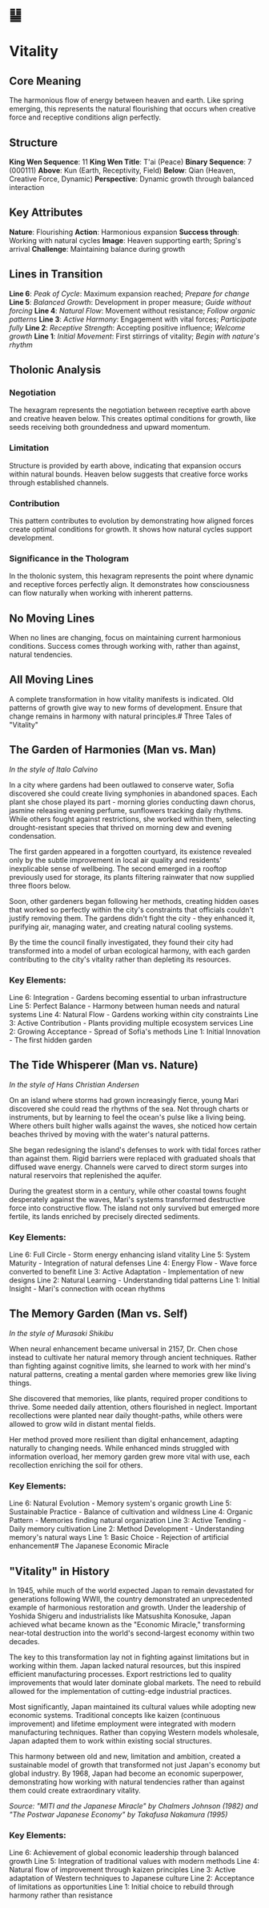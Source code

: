 # ䷊ 
# Vitality

## Core Meaning
The harmonious flow of energy between heaven and earth. Like spring emerging, this represents the natural flourishing that occurs when creative force and receptive conditions align perfectly.

## Structure
**King Wen Sequence**: 11
**King Wen Title**: T'ai (Peace)
**Binary Sequence**: 7 (000111)
**Above**: Kun (Earth, Receptivity, Field)
**Below**: Qian (Heaven, Creative Force, Dynamic)
**Perspective**: Dynamic growth through balanced interaction

## Key Attributes
**Nature**: Flourishing
**Action**: Harmonious expansion
**Success through**: Working with natural cycles
**Image**: Heaven supporting earth; Spring's arrival
**Challenge**: Maintaining balance during growth

## Lines in Transition
**Line 6**: *Peak of Cycle*: Maximum expansion reached; *Prepare for change*
**Line 5**: *Balanced Growth*: Development in proper measure; *Guide without forcing*
**Line 4**: *Natural Flow*: Movement without resistance; *Follow organic patterns*
**Line 3**: *Active Harmony*: Engagement with vital forces; *Participate fully*
**Line 2**: *Receptive Strength*: Accepting positive influence; *Welcome growth*
**Line 1**: *Initial Movement*: First stirrings of vitality; *Begin with nature's rhythm*

## Tholonic Analysis
### Negotiation
The hexagram represents the negotiation between receptive earth above and creative heaven below. This creates optimal conditions for growth, like seeds receiving both groundedness and upward momentum.

### Limitation
Structure is provided by earth above, indicating that expansion occurs within natural bounds. Heaven below suggests that creative force works through established channels.

### Contribution
This pattern contributes to evolution by demonstrating how aligned forces create optimal conditions for growth. It shows how natural cycles support development.

### Significance in the Thologram
In the tholonic system, this hexagram represents the point where dynamic and receptive forces perfectly align. It demonstrates how consciousness can flow naturally when working with inherent patterns.

## No Moving Lines
When no lines are changing, focus on maintaining current harmonious conditions. Success comes through working with, rather than against, natural tendencies.

## All Moving Lines
A complete transformation in how vitality manifests is indicated. Old patterns of growth give way to new forms of development. Ensure that change remains in harmony with natural principles.# Three Tales of "Vitality"

## The Garden of Harmonies (Man vs. Man)
*In the style of Italo Calvino*

In a city where gardens had been outlawed to conserve water, Sofia discovered she could create living symphonies in abandoned spaces. Each plant she chose played its part - morning glories conducting dawn chorus, jasmine releasing evening perfume, sunflowers tracking daily rhythms. While others fought against restrictions, she worked within them, selecting drought-resistant species that thrived on morning dew and evening condensation.

The first garden appeared in a forgotten courtyard, its existence revealed only by the subtle improvement in local air quality and residents' inexplicable sense of wellbeing. The second emerged in a rooftop previously used for storage, its plants filtering rainwater that now supplied three floors below.

Soon, other gardeners began following her methods, creating hidden oases that worked so perfectly within the city's constraints that officials couldn't justify removing them. The gardens didn't fight the city - they enhanced it, purifying air, managing water, and creating natural cooling systems.

By the time the council finally investigated, they found their city had transformed into a model of urban ecological harmony, with each garden contributing to the city's vitality rather than depleting its resources.

### Key Elements:
Line 6: Integration - Gardens becoming essential to urban infrastructure
Line 5: Perfect Balance - Harmony between human needs and natural systems
Line 4: Natural Flow - Gardens working within city constraints
Line 3: Active Contribution - Plants providing multiple ecosystem services
Line 2: Growing Acceptance - Spread of Sofia's methods
Line 1: Initial Innovation - The first hidden garden

## The Tide Whisperer (Man vs. Nature)
*In the style of Hans Christian Andersen*

On an island where storms had grown increasingly fierce, young Mari discovered she could read the rhythms of the sea. Not through charts or instruments, but by learning to feel the ocean's pulse like a living being. Where others built higher walls against the waves, she noticed how certain beaches thrived by moving with the water's natural patterns.

She began redesigning the island's defenses to work with tidal forces rather than against them. Rigid barriers were replaced with graduated shoals that diffused wave energy. Channels were carved to direct storm surges into natural reservoirs that replenished the aquifer.

During the greatest storm in a century, while other coastal towns fought desperately against the waves, Mari's systems transformed destructive force into constructive flow. The island not only survived but emerged more fertile, its lands enriched by precisely directed sediments.

### Key Elements:
Line 6: Full Circle - Storm energy enhancing island vitality
Line 5: System Maturity - Integration of natural defenses
Line 4: Energy Flow - Wave force converted to benefit
Line 3: Active Adaptation - Implementation of new designs
Line 2: Natural Learning - Understanding tidal patterns
Line 1: Initial Insight - Mari's connection with ocean rhythms

## The Memory Garden (Man vs. Self)
*In the style of Murasaki Shikibu*

When neural enhancement became universal in 2157, Dr. Chen chose instead to cultivate her natural memory through ancient techniques. Rather than fighting against cognitive limits, she learned to work with her mind's natural patterns, creating a mental garden where memories grew like living things.

She discovered that memories, like plants, required proper conditions to thrive. Some needed daily attention, others flourished in neglect. Important recollections were planted near daily thought-paths, while others were allowed to grow wild in distant mental fields.

Her method proved more resilient than digital enhancement, adapting naturally to changing needs. While enhanced minds struggled with information overload, her memory garden grew more vital with use, each recollection enriching the soil for others.

### Key Elements:
Line 6: Natural Evolution - Memory system's organic growth
Line 5: Sustainable Practice - Balance of cultivation and wildness
Line 4: Organic Pattern - Memories finding natural organization
Line 3: Active Tending - Daily memory cultivation
Line 2: Method Development - Understanding memory's natural ways
Line 1: Basic Choice - Rejection of artificial enhancement# The Japanese Economic Miracle

## "Vitality" in History

In 1945, while much of the world expected Japan to remain devastated for generations following WWII, the country demonstrated an unprecedented example of harmonious restoration and growth. Under the leadership of Yoshida Shigeru and industrialists like Matsushita Konosuke, Japan achieved what became known as the "Economic Miracle," transforming near-total destruction into the world's second-largest economy within two decades.

The key to this transformation lay not in fighting against limitations but in working within them. Japan lacked natural resources, but this inspired efficient manufacturing processes. Export restrictions led to quality improvements that would later dominate global markets. The need to rebuild allowed for the implementation of cutting-edge industrial practices.

Most significantly, Japan maintained its cultural values while adopting new economic systems. Traditional concepts like kaizen (continuous improvement) and lifetime employment were integrated with modern manufacturing techniques. Rather than copying Western models wholesale, Japan adapted them to work within existing social structures.

This harmony between old and new, limitation and ambition, created a sustainable model of growth that transformed not just Japan's economy but global industry. By 1968, Japan had become an economic superpower, demonstrating how working with natural tendencies rather than against them could create extraordinary vitality.

*Source: "MITI and the Japanese Miracle" by Chalmers Johnson (1982) and "The Postwar Japanese Economy" by Takafusa Nakamura (1995)*

### Key Elements:
Line 6: Achievement of global economic leadership through balanced growth
Line 5: Integration of traditional values with modern methods
Line 4: Natural flow of improvement through kaizen principles
Line 3: Active adaptation of Western techniques to Japanese culture
Line 2: Acceptance of limitations as opportunities
Line 1: Initial choice to rebuild through harmony rather than resistance